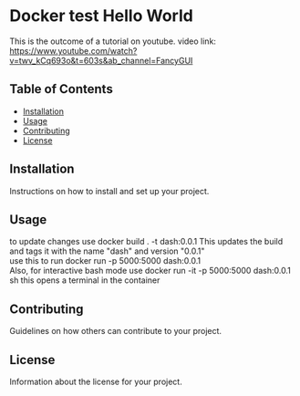 # Docker test Hello World

This is the outcome of a tutorial on youtube. video link: https://www.youtube.com/watch?v=twv_kCq693o&t=603s&ab_channel=FancyGUI

## Table of Contents

- [Installation](#installation)
- [Usage](#usage)
- [Contributing](#contributing)
- [License](#license)

## Installation

Instructions on how to install and set up your project.

## Usage

to update changes use
docker build . -t dash:0.0.1
This updates the build and tags it with the name "dash" and version "0.0.1"
<br>
use this to run 
docker run -p 5000:5000 dash:0.0.1
<br>
Also, for interactive bash mode use
docker run -it -p 5000:5000 dash:0.0.1 sh
this opens a terminal in the container
## Contributing

Guidelines on how others can contribute to your project.

## License

Information about the license for your project.